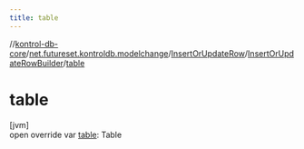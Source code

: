 ```yaml
---
title: table
---
```

//[kontrol-db-core](../../../../index.html)/[net.futureset.kontroldb.modelchange](../../index.html)/[InsertOrUpdateRow](../index.html)/[InsertOrUpdateRowBuilder](index.html)/[table](table.html)



# table



[jvm]\
open override var [table](table.html): Table




